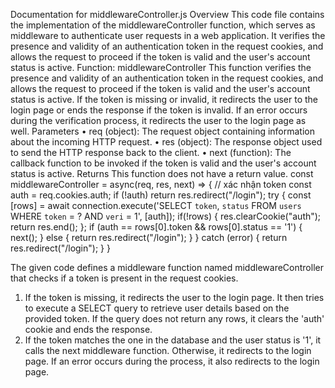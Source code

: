 Documentation for middlewareController.js
Overview
This code file contains the implementation of the middlewareController function, which serves as middleware to authenticate user requests in a web application. It verifies the presence and validity of an authentication token in the request cookies, and allows the request to proceed if the token is valid and the user's account status is active.
Function: middlewareController
This function verifies the presence and validity of an authentication token in the request cookies, and allows the request to proceed if the token is valid and the user's account status is active. If the token is missing or invalid, it redirects the user to the login page or ends the response if the token is invalid. If an error occurs during the verification process, it redirects the user to the login page as well.
Parameters
•	req (object): The request object containing information about the incoming HTTP request.
•	res (object): The response object used to send the HTTP response back to the client.
•	next (function): The callback function to be invoked if the token is valid and the user's account status is active.
Returns
This function does not have a return value.
const middlewareController = async(req, res, next) => {
    // xác nhận token
    const auth = req.cookies.auth;
    if (!auth) return res.redirect("/login");
    try {
        const [rows] = await connection.execute('SELECT `token`, `status` FROM `users` WHERE `token` = ? AND `veri` = 1', [auth]);
        if(!rows) {
            res.clearCookie("auth");
            return res.end();
        };
        if (auth == rows[0].token && rows[0].status == '1') {
            next();
        } else {
            return res.redirect("/login");
        }
    } catch (error) {
        return res.redirect("/login");
    }
}

The given code defines a middleware function named middlewareController that checks if a token is present in the request cookies. 
1.	If the token is missing, it redirects the user to the login page. It then tries to execute a SELECT query to retrieve user details based on the provided token. If the query does not return any rows, it clears the 'auth' cookie and ends the response.
2.	If the token matches the one in the database and the user status is '1', it calls the next middleware function. Otherwise, it redirects to the login page. If an error occurs during the process, it also redirects to the login page.

